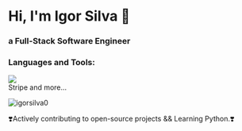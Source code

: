 <div>
  <h1>Hi, I'm Igor Silva 👋</h1>
  <h3>a Full-Stack Software Engineer</h3>
  <h3>Languages and Tools:</h3>
  <p>
    <img src="https://skillicons.dev/icons?i=git,aws,css,express,figma,githubactions,html,js,jest,nextjs,nodejs,notion,npm,ps,postgres,postman,react,sass,supabase,ts,terraform,tailwind,vercel,vscode,vite,vitest,windows" />
    <br/>
    Stripe and more...
    <!-- Add more tools and languages here -->
  </p>
  <p>
    <img src="https://github-readme-stats.vercel.app/api/top-langs?username=igorsilva0&show_icons=true&locale=en&layout=compact" alt="igorsilva0" />
  </p>
  <p>
    ❣️Actively contributing to open-source projects && Learning Python.❣️
  </p>
</div>

